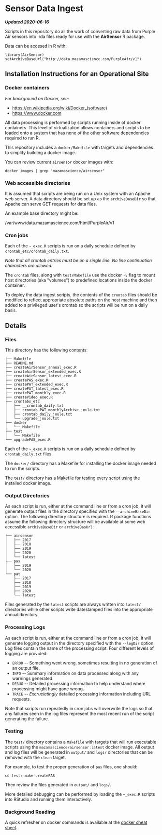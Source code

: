 # Sensor Data Ingest

**_Updated 2020-06-16_**

Scripts in this repository do all the work of converting raw data from Purple
Air sensors into .rda files ready for use with the **AirSensor** R package.

Data can be accesed in R with:

```
library(AirSensor)
setArchiveBaseUrl("http://data.mazamascience.com/PurpleAir/v1")
```

## Installation Instructions for an Operational Site

### Docker containers

_For background on Docker, see:_

- https://en.wikipedia.org/wiki/Docker_(software)
- https://www.docker.com

All data processing is performed by scripts running inside of docker
containers. This level of virtualization allows containers and scripts to be
loaded onto a system that has none of the other software dependencies required
to run R.

This repository includes a `docker/Makefile` with targets and
dependencies to simplify building a docker image.

You can review current `airsensor` docker images with:

```
docker images | grep "mazamascience/airsensor"
```

### Web accessible directories

It is assumed that scripts are being run on a Unix system with an Apache
web server. A data directory should be set up as the `archiveBaseDir` so that
Apache can serve GET requests for data files.

An example base directory might be:

/var/www/data.mazamascience.com/html/PurpleAir/v1

### Cron jobs

Each of the `~_exec.R` scripts is run on a daily schedule defined by
`crontab_etc/crontab_daily.txt`.

_Note that all crontab entries must be on a single line. No line continuation
characters are allowed._

The `crontab` files, along with `test/Makefile` use the docker `-v` flag to
mount host directories (aka "volumes") to predefined locations inside the
docker container.

To deploy the data ingest scripts, the contents of the `crontab` files should be
modified to reflect appropriate absolute paths on the host machine and then
added to a privileged user's crontab so the scripts will be run on a daily basis.

## Details

### Files

This directory has the following contents:

```
├── Makefile
├── README.md
├── createAirSensor_annual_exec.R
├── createAirSensor_extended_exec.R
├── createAirSensor_latest_exec.R
├── createPAS_exec.R
├── createPAT_extended_exec.R
├── createPAT_latest_exec.R
├── createPAT_monthly_exec.R
├── createVideo_exec.R
├── crontabs_etc
│   ├── __crontab_daily.txt
│   ├── crontab_PAT_monthlyArchive_joule.txt
│   ├── crontab_daily_joule.txt
│   └── upgrade_joule.txt
├── docker
│   └── Makefile
├── test
│   └── Makefile
└── upgradePAS_exec.R
```

Each of the `~_exec.R` scripts is run on a daily schedule defined by
`crontab_daily.txt` files.

The `docker/` directory has a Makefile for installing the docker image needed to
run the scripts.

The `test/` directory has a Makefile for testing every script using the
installed docker image.

### Output Directories

As each script is run, either at the command line or from a cron job, it will
generate output files in the directory specified with the `--archiveBaseDir` option.
The following directory structure is required. R package functions assume the
following directory structure will be available at some web accessible
`archiveBaseDir` or `archiveBasUrl`:

```
├── airsensor
│   ├── 2017
│   ├── 2018
│   ├── 2019
│   ├── 2020
│   └── latest
├── pas
│   ├── 2019
│   └── 2020
└── pat
    ├── 2017
    ├── 2018
    ├── 2019
    ├── 2020
    └── latest
```

Files generated by the `latest` scripts are always written into `latest/`
directories while other scripts write datestamped files into the appropriate
annual directory.

### Processing Logs

As each script is run, either at the command line or from a cron job, it will
generate logging output in the directory specified with the `--logDir` option.
Log files contain the name of the processing script. Four different levels
of logging are provided:

- `ERROR` -- Something went wrong, sometimes resulting in no generation of an output file.
- `INFO` -- Summary information on data processed along with any warnings generated.
- `DEBUG` -- Detailed processing information to help understand where processing might have gone wrong.
- `TRACE` -- _Excruciatingly_ detailed processing information including URL requests.

Note that scripts run repeatedly in cron jobs will overwrite the logs so that
any failures seen in the log files represent the most recent run of the script
generating the failure.

### Testing

The `test/` directory contains a `Makefile` with targets that will run
executable scripts using the `mazamascience/airsensor:latest` docker image. All
output and log files will be generated in `output/` and `logs/` directories
that can be removed with the `clean` target.

For example, to test the proper generation of `pas` files, one should:

```
cd test; make createPAS
```

Then review the files generated in `output/` and `logs/`.

More detailed debugging can be performed by loading the `~_exec.R` scripts into
RStudio and running them interactively.

### Background Reading

A quick refresher on docker commands is available at the
[docker cheat sheet](https://github.com/wsargent/docker-cheat-sheet).
